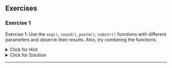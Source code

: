 ## Exercises


### Exercise 1

Exercise 1: Use the `seq()`, `round()`, `paste()`, `substr()` functions with different parameters and observe their results. Also, try combining the functions.

<details><summary>Click for Hint</summary>

The `seq()` function generates regular sequences, `round()` rounds the values to the nearest whole number, `paste()` concatenates vectors after converting to character and `substr()` extracts or replaces substrings in a character vector.
</details>
<details><summary>Click for Solution</summary>

#### Solution

```r
```r
# Using seq function
data_seq = seq(1, 20, by = 2)
print(data_seq)

# Using round function
data_round = round(3.5678, digits=2)
print(data_round)

# Using paste function
data_paste = paste('Hello', 'R')
print(data_paste)

# Using substr function
data_substr = substr('Hello R', start = 1, stop = 5)
print(data_substr)
```
```

#### Output

```r
```r
# seq function output
 [1]  1  3  5  7  9 11 13 15 17 19
# round function output
[1] 3.57
# paste function output
[1] 'Hello R'
# substr function output
[1] 'Hello'
```
```



</details>

---


### Exercise 2

Exercise 2: Write a custom function in R that takes two arguments, multiplies them, and adds a random number to the product. Test the function with some values.

<details><summary>Click for Hint</summary>

You need to define a function using `<- function(){}` in R. Inside the function, calculate the product of two numbers and add a random number to the product using `runif(1)`.
</details>
<details><summary>Click for Solution</summary>

#### Solution

```r
```r
# Custom function
custom_function <- function(x,y) {
  product <- x*y
  final_result <- product + runif(1)
  return(final_result)
}

# Test the function
print(custom_function(4,5))
```
```

#### Output

```r
```r
# This will vary due to the random addition
[1] 20.63213
```
```



</details>

---


### Exercise 3

Exercise 3: Use the `read.csv()` function to read a CSV file. Then use `head()`, `nrow()`, `colnames()`, `View()`, `str()`, and `summary()` functions to explore the data.

<details><summary>Click for Hint</summary>

Use `read.csv()` to read the data into R. The `head()` function shows the top rows of the data, `nrow()` returns the number of rows in the data, `colnames()` returns the names of the columns, `View()` opens the data in a spreadsheet-style view, `str()` shows the structure of the data, and `summary()` provides summary statistics of the data.
</details>
<details><summary>Click for Solution</summary>

#### Solution

```r
Assuming there's a CSV file named 'sample_data.csv' in the working directory, the solution would be:
```r
data <- read.csv('sample_data.csv')

# Display the first few lines
print(head(data))

# Number of rows
print(nrow(data))

# Column names
print(colnames(data))

# Quick look at the data
View(data)

# Structure of the data
print(str(data))

# Summary of the data
print(summary(data))
```
```

#### Output

```r
The output will vary depending on the CSV file
```



</details>

---

